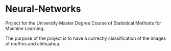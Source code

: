 # Neural-Networks
Project for the University Master Degree Course of Statistical Methods for Machine Learning.

The purpose of the project is to have a correctly classification of the images of muffins and chihuahua.
